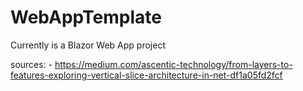 # WebAppTemplate

Currently is a Blazor Web App project

sources:
    - https://medium.com/ascentic-technology/from-layers-to-features-exploring-vertical-slice-architecture-in-net-df1a05fd2fcf 